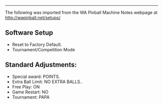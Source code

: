 ***
The following was imported from the WA Pinball Machine Notes webpage at http://wapinball.net/setups/
## Software Setup
-   Reset to Factory Default.
-   Tournament/Competition Mode
## Standard Adjustments:
-   Special award: POINTS.
-   Extra Ball Limit: NO EXTRA BALLS..
-   Free Play: ON
-   Game Restart: NO
-   Tournament: PAPA